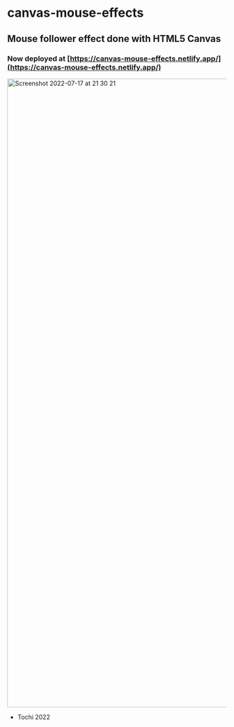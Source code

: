 # canvas-mouse-effects

## Mouse follower effect done with HTML5 Canvas

### Now deployed at [https://canvas-mouse-effects.netlify.app/](https://canvas-mouse-effects.netlify.app/)

<img width="1440" alt="Screenshot 2022-07-17 at 21 30 21" src="https://user-images.githubusercontent.com/34871260/179423791-3d253ea0-4827-4d03-8431-441442b44338.png">


- Tochi 2022
